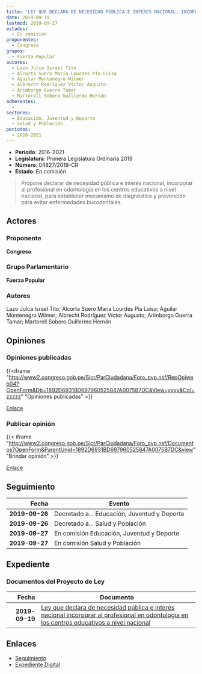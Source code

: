 ```yaml
---
title: "LEY QUE DECLARA DE NECESIDAD PÚBLICA E INTERÉS NACIONAL, INCORPORAR AL PROFESIONAL EN ODONTOLOGÍA EN LOS CENTROS EDUCATIVOS A NIVEL NACIONAL"
date: 2019-09-19
lastmod: 2019-09-27
estados: 
  - En comisión
proponentes: 
  - Congreso
grupos: 
  - Fuerza Popular
autores: 
  - Lazo Julca Israel Tito
  - Alcorta Suero María Lourdes Pía Luisa
  - Aguilar Montenegro Wilmer
  - Albrecht Rodríguez Víctor Augusto
  - Arimborgo Guerra Tamar
  - Martorell Sobero Guillermo Hernán
adherentes: 
  - 
sectores: 
  - Educación, Juventud y Deporte
  - Salud y Población
periodos: 
  - 2016-2021
---
```


- **Periodo**: 2016-2021
- **Legislatura**: Primera Legislatura Ordinaria 2019
- **Número**: 04827/2019-CR
- **Estado**: En comisión

> Propone declarar de necesidad pública e interés nacional, incorporar al profesional en odontología en los centros educativos a nivel nacional, para establecer mecanismo de diagnóstico y prevención para evitar enfermedades bucodentales.


## Actores

### Proponente

**Congreso**

### Grupo Parlamentario

**Fuerza Popular**

### Autores

Lazo Julca Israel Tito; Alcorta Suero María Lourdes Pía Luisa; Aguilar Montenegro Wilmer; Albrecht Rodríguez Víctor Augusto; Arimborgo Guerra Tamar; Martorell Sobero Guillermo Hernán


## Opiniones

### Opiniones publicadas

{{<iframe "http://www2.congreso.gob.pe/Sicr/ParCiudadana/Foro_pvp.nsf/RepOpiweb04?OpenForm&Db=1892D6931BD697960525847A0075B7DC&View=yyyy&Col=zzzzz" "Opiniones publicadas" >}}

[Enlace](http://www2.congreso.gob.pe/Sicr/ParCiudadana/Foro_pvp.nsf/RepOpiweb04?OpenForm&Db=1892D6931BD697960525847A0075B7DC&View=yyyy&Col=zzzzz)
### Publicar opinión

{{< iframe "http://www2.congreso.gob.pe/Sicr/ParCiudadana/Foro_pvp.nsf/Documentos?OpenForm&ParentUnid=1892D6931BD697960525847A0075B7DC&view" "Brindar opinión" >}}

[Enlace](http://www2.congreso.gob.pe/Sicr/ParCiudadana/Foro_pvp.nsf/Documentos?OpenForm&ParentUnid=1892D6931BD697960525847A0075B7DC&view)

## Seguimiento

| Fecha | Evento |
|------:|--------|
| **2019-09-26** | Decretado a... Educación, Juventud y Deporte|
| **2019-09-26** | Decretado a... Salud y Población|
| **2019-09-27** | En comisión Educación, Juventud y Deporte|
| **2019-09-27** | En comisión Salud y Población|


## Expediente


### Documentos del Proyecto de Ley

| Fecha | Documento |
|------:|--------|
| **2019-09-19** | [Ley que declara de necesidad pública e interés nacional incorporar al profesional en odontología en los centros educativos a nivel nacional](http://www.leyes.congreso.gob.pe/Documentos/2016_2021/Proyectos_de_Ley_y_de_Resoluciones_Legislativas/PL04827_20190919.pdf) |

## Enlaces 

- [Seguimiento](http://www2.congreso.gob.pe/Sicr/TraDocEstProc/CLProLey2016.nsf/f7fff46988ca05b1052578e100829cc7/39f9b5a8669afe4d0525847a00664dcc?OpenDocument)
- [Expediente Digital](http://www2.congreso.gob.pe/Sicr/TraDocEstProc/CLProLey2016.nsf/f7fff46988ca05b1052578e100829cc7/39f9b5a8669afe4d0525847a00664dcc?OpenDocument&Click=05257FB7005EB655.eb71d0cf91d8294e05256cdf006b5706/$Body/0.1C6C)
